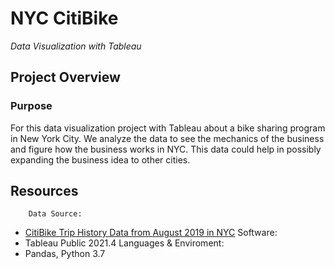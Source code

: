 # NYC CitiBike
*Data Visualization with Tableau*

## Project Overview
### Purpose

For this data visualization project with Tableau about a bike sharing program in New York City. We analyze the data to see the mechanics of the business and figure how the business works in NYC.  This data could help in possibly expanding the business idea to other cities.


## Resources
        
        Data Source:
  - [CitiBike Trip History Data from August 2019 in NYC](https://www.citibikenyc.com/system-data)
        Software:
  - Tableau Public 2021.4
        Languages & Enviroment:
  - Pandas, Python 3.7
    
